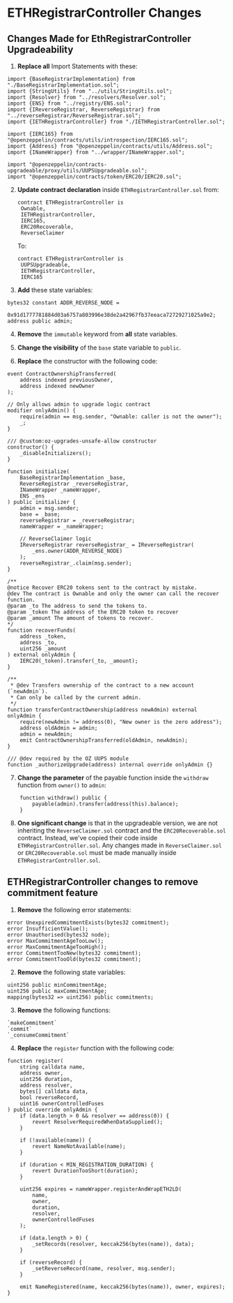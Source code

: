 # ETHRegistrarController Changes

## Changes Made for EthRegistrarController Upgradeability

1. **Replace all** Import Statements with these:

```solidity
import {BaseRegistrarImplementation} from "./BaseRegistrarImplementation.sol";
import {StringUtils} from "../utils/StringUtils.sol";
import {Resolver} from "../resolvers/Resolver.sol";
import {ENS} from "../registry/ENS.sol";
import {IReverseRegistrar, ReverseRegistrar} from "../reverseRegistrar/ReverseRegistrar.sol";
import {IETHRegistrarController} from "./IETHRegistrarController.sol";

import {IERC165} from "@openzeppelin/contracts/utils/introspection/IERC165.sol";
import {Address} from "@openzeppelin/contracts/utils/Address.sol";
import {INameWrapper} from "../wrapper/INameWrapper.sol";

import "@openzeppelin/contracts-upgradeable/proxy/utils/UUPSUpgradeable.sol";
import "@openzeppelin/contracts/token/ERC20/IERC20.sol";
```

2. **Update contract declaration** inside `ETHRegistrarController.sol` from:

   ```solidity
   contract ETHRegistrarController is
    Ownable,
    IETHRegistrarController,
    IERC165,
    ERC20Recoverable,
    ReverseClaimer
   ```

   To:

   ```solidity
   contract ETHRegistrarController is
    UUPSUpgradeable,
    IETHRegistrarController,
    IERC165
   ```

3. **Add** these state variables:

```solidity
bytes32 constant ADDR_REVERSE_NODE =
    0x91d1777781884d03a6757a803996e38de2a42967fb37eeaca72729271025a9e2;
address public admin;
```

4. **Remove** the `immutable` keyword from **all** state variables.

5. **Change the visibility** of the `base` state variable to `public`.

6. **Replace** the constructor with the following code:

```solidity
event ContractOwnershipTransferred(
    address indexed previousOwner,
    address indexed newOwner
);

// Only allows admin to upgrade logic contract
modifier onlyAdmin() {
    require(admin == msg.sender, "Ownable: caller is not the owner");
    _;
}

/// @custom:oz-upgrades-unsafe-allow constructor
constructor() {
    _disableInitializers();
}

function initialize(
    BaseRegistrarImplementation _base,
    ReverseRegistrar _reverseRegistrar,
    INameWrapper _nameWrapper,
    ENS _ens
) public initializer {
    admin = msg.sender;
    base = _base;
    reverseRegistrar = _reverseRegistrar;
    nameWrapper = _nameWrapper;

    // ReverseClaimer logic
    IReverseRegistrar reverseRegistrar_ = IReverseRegistrar(
        _ens.owner(ADDR_REVERSE_NODE)
    );
    reverseRegistrar_.claim(msg.sender);
}

/**
@notice Recover ERC20 tokens sent to the contract by mistake.
@dev The contract is Ownable and only the owner can call the recover function.
@param _to The address to send the tokens to.
@param _token The address of the ERC20 token to recover
@param _amount The amount of tokens to recover.
*/
function recoverFunds(
    address _token,
    address _to,
    uint256 _amount
) external onlyAdmin {
    IERC20(_token).transfer(_to, _amount);
}

/**
 * @dev Transfers ownership of the contract to a new account (`newAdmin`).
 * Can only be called by the current admin.
 */
function transferContractOwnership(address newAdmin) external onlyAdmin {
    require(newAdmin != address(0), "New owner is the zero address");
    address oldAdmin = admin;
    admin = newAdmin;
    emit ContractOwnershipTransferred(oldAdmin, newAdmin);
}

/// @dev required by the OZ UUPS module
function _authorizeUpgrade(address) internal override onlyAdmin {}
```

7. **Change the parameter** of the payable function inside the `withdraw` function from `owner()` to `admin`:

```solidity
    function withdraw() public {
        payable(admin).transfer(address(this).balance);
    }
```

8. **One significant change** is that in the upgradeable version, we are not inheriting the `ReverseClaimer.sol` contract and the `ERC20Recoverable.sol` contract. Instead, we've copied their code inside `ETHRegistrarController.sol`. Any changes made in `ReverseClaimer.sol` or `ERC20Recoverable.sol` must be made manually inside `ETHRegistrarController.sol`.

## ETHRegistrarController changes to remove commitment feature

1. **Remove** the following error statements:
```solidity
error UnexpiredCommitmentExists(bytes32 commitment);
error InsufficientValue();
error Unauthorised(bytes32 node);
error MaxCommitmentAgeTooLow();
error MaxCommitmentAgeTooHigh();
error CommitmentTooNew(bytes32 commitment);
error CommitmentTooOld(bytes32 commitment);
```

2. **Remove** the following state variables:
```solidity
uint256 public minCommitmentAge;
uint256 public maxCommitmentAge;
mapping(bytes32 => uint256) public commitments;
```

3. **Remove** the following functions:
```
`makeCommitment`
`commit`
`_consumeCommitment`
```

4. **Replace** the `register` function with the following code:
```solidity
function register(
    string calldata name,
    address owner,
    uint256 duration,
    address resolver,
    bytes[] calldata data,
    bool reverseRecord,
    uint16 ownerControlledFuses
) public override onlyAdmin {
    if (data.length > 0 && resolver == address(0)) {
        revert ResolverRequiredWhenDataSupplied();
    }

    if (!available(name)) {
        revert NameNotAvailable(name);
    }

    if (duration < MIN_REGISTRATION_DURATION) {
        revert DurationTooShort(duration);
    }

    uint256 expires = nameWrapper.registerAndWrapETH2LD(
        name,
        owner,
        duration,
        resolver,
        ownerControlledFuses
    );

    if (data.length > 0) {
        _setRecords(resolver, keccak256(bytes(name)), data);
    }

    if (reverseRecord) {
        _setReverseRecord(name, resolver, msg.sender);
    }

    emit NameRegistered(name, keccak256(bytes(name)), owner, expires);
}
```

